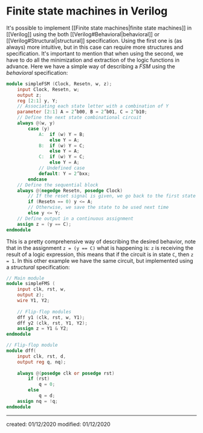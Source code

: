 # Finite state machines in Verilog
It's possible to implement [[Finite state machines|finite state machines]] in [[Verilog]] using the both [[Verilog#Behavioral|behavioral]] or [[Verilog#Structural|structural]] specification. Using the first one is (as always) more intuitive, but in this case can require more structures and specification. It's important to mention that when using the second, we have to do all the minimization and extraction of the logic functions in advance.
Here we have a simple way of describing a *FSM* using the *behavioral* specification:
```verilog
module simpleFSM (Clock, Resetn, w, z);
	input Clock, Resetn, w;
	output z;
	reg [2:1] y, Y;
	// Associating each state letter with a combination of Y
	parameter [2:1] A = 2’b00, B = 2’b01, C = 2’b10;
	// Define the next state combinational circuit
	always @(w, y)
		case (y)
			A:  if (w) Y = B;
				else Y = A;
			B:  if (w) Y = C;
				else Y = A;
			C:  if (w) Y = C;
				else Y = A;
			// Undefined case
			default: Y = 2’bxx;
		endcase
	// Define the sequential block 
	always @(negedge Resetn, posedge Clock)
		// If the reset signal is given, we go back to the first state
		if (Resetn == 0) y <= A;
		// Otherwise, we save the state to be used next time
		else y <= Y;
	// Define output in a continuous assignment
	assign z = (y == C);
endmodule
```
This is a pretty comprehensive way of describing the desired behavior, note that in the assignment `z = (y == C)` what is happening is: `z` is receiving the result of a logic expression, this means that if the circuit is in state `C`, then `z = 1`.
In this other example we have the same circuit, but implemented using a *structural* specification:
```verilog
// Main module
module simpleFMS (
	input clk, rst, w,
	output z);
	wire Y1, Y2;
	
	// Flip-flop modules
	dff y1 (clk, rst, w, Y1);
	dff y2 (clk, rst, Y1, Y2);
	assign z = Y1 & Y2;
endmodule

// Flip-flop module
module dff(
	input clk, rst, d,
	output reg q, nq);
	
	always @(posedge clk or posedge rst)
		if (rst)
			q = 0;
		else
			q = d;
	assign nq = !q;
endmodule
```

---

created: 01/12/2020
modified: 01/12/2020